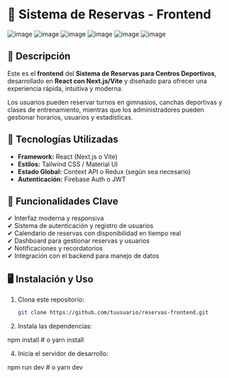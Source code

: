# 🎨 Sistema de Reservas - Frontend  

![image](https://github.com/user-attachments/assets/6d7d5072-5623-41c7-8314-22a38b5f16a5)
![image](https://github.com/user-attachments/assets/6c3aee39-b8d5-4896-b105-899e09788e35)
![image](https://github.com/user-attachments/assets/9c48cc08-b8ff-4f06-88b9-33bb84653505)
![image](https://github.com/user-attachments/assets/7355d755-4bd0-42fd-acfa-e712f871b674)
![image](https://github.com/user-attachments/assets/80d68106-ac46-47fc-8379-2e195763401b)
![image](https://github.com/user-attachments/assets/d646d729-2df2-4485-b259-3d511664d107)


## 📌 Descripción  
Este es el **frontend** del **Sistema de Reservas para Centros Deportivos**, desarrollado en **React con Next.js/Vite** y diseñado para ofrecer una experiencia rápida, intuitiva y moderna.  

Los usuarios pueden reservar turnos en gimnasios, canchas deportivas y clases de entrenamiento, mientras que los administradores pueden gestionar horarios, usuarios y estadísticas.  

## 🚀 Tecnologías Utilizadas  
- **Framework:** React (Next.js o Vite)  
- **Estilos:** Tailwind CSS / Material UI  
- **Estado Global:** Context API o Redux (según sea necesario)  
- **Autenticación:** Firebase Auth o JWT  

## 🎯 Funcionalidades Clave  
✔ Interfaz moderna y responsiva  
✔ Sistema de autenticación y registro de usuarios  
✔ Calendario de reservas con disponibilidad en tiempo real  
✔ Dashboard para gestionar reservas y usuarios  
✔ Notificaciones y recordatorios  
✔ Integración con el backend para manejo de datos  

## 🖥️ Instalación y Uso  
1. Clona este repositorio:  
   ```bash
   git clone https://github.com/tuusuario/reservas-frontend.git

2.  Instala las dependencias:
   
   npm install  # o yarn install

4. Inicia el servidor de desarrollo:
   
npm run dev  # o yarn dev
